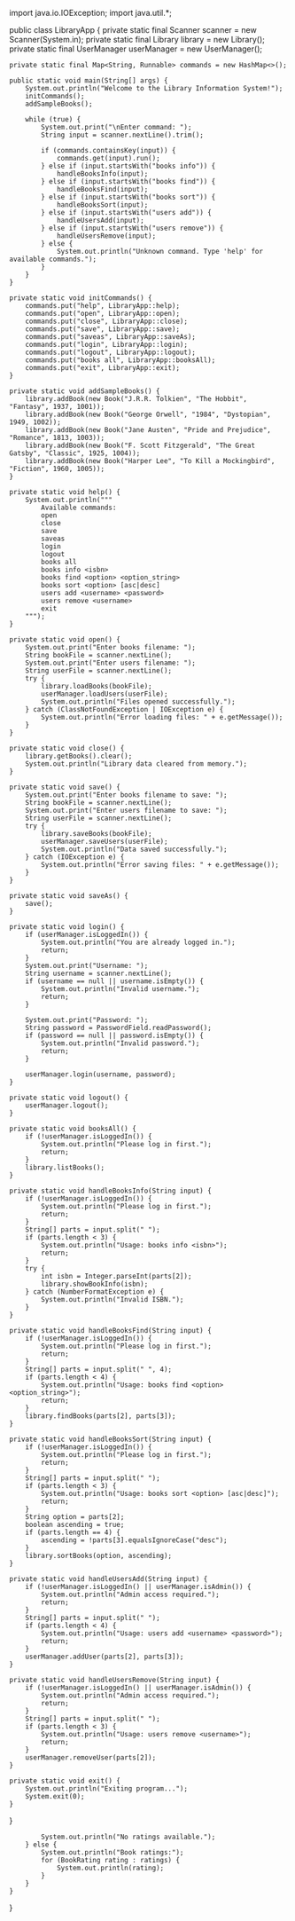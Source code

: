 import java.io.IOException;
import java.util.*;

public class LibraryApp {
    private static final Scanner scanner = new Scanner(System.in);
    private static final Library library = new Library();
    private static final UserManager userManager = new UserManager();

    private static final Map<String, Runnable> commands = new HashMap<>();

    public static void main(String[] args) {
        System.out.println("Welcome to the Library Information System!");
        initCommands();
        addSampleBooks();

        while (true) {
            System.out.print("\nEnter command: ");
            String input = scanner.nextLine().trim();

            if (commands.containsKey(input)) {
                commands.get(input).run();
            } else if (input.startsWith("books info")) {
                handleBooksInfo(input);
            } else if (input.startsWith("books find")) {
                handleBooksFind(input);
            } else if (input.startsWith("books sort")) {
                handleBooksSort(input);
            } else if (input.startsWith("users add")) {
                handleUsersAdd(input);
            } else if (input.startsWith("users remove")) {
                handleUsersRemove(input);
            } else {
                System.out.println("Unknown command. Type 'help' for available commands.");
            }
        }
    }

    private static void initCommands() {
        commands.put("help", LibraryApp::help);
        commands.put("open", LibraryApp::open);
        commands.put("close", LibraryApp::close);
        commands.put("save", LibraryApp::save);
        commands.put("saveas", LibraryApp::saveAs);
        commands.put("login", LibraryApp::login);
        commands.put("logout", LibraryApp::logout);
        commands.put("books all", LibraryApp::booksAll);
        commands.put("exit", LibraryApp::exit);
    }

    private static void addSampleBooks() {
        library.addBook(new Book("J.R.R. Tolkien", "The Hobbit", "Fantasy", 1937, 1001));
        library.addBook(new Book("George Orwell", "1984", "Dystopian", 1949, 1002));
        library.addBook(new Book("Jane Austen", "Pride and Prejudice", "Romance", 1813, 1003));
        library.addBook(new Book("F. Scott Fitzgerald", "The Great Gatsby", "Classic", 1925, 1004));
        library.addBook(new Book("Harper Lee", "To Kill a Mockingbird", "Fiction", 1960, 1005));
    }

    private static void help() {
        System.out.println("""
            Available commands:
            open
            close
            save
            saveas
            login
            logout
            books all
            books info <isbn>
            books find <option> <option_string>
            books sort <option> [asc|desc]
            users add <username> <password>
            users remove <username>
            exit
        """);
    }

    private static void open() {
        System.out.print("Enter books filename: ");
        String bookFile = scanner.nextLine();
        System.out.print("Enter users filename: ");
        String userFile = scanner.nextLine();
        try {
            library.loadBooks(bookFile);
            userManager.loadUsers(userFile);
            System.out.println("Files opened successfully.");
        } catch (ClassNotFoundException | IOException e) {
            System.out.println("Error loading files: " + e.getMessage());
        }
    }

    private static void close() {
        library.getBooks().clear();
        System.out.println("Library data cleared from memory.");
    }

    private static void save() {
        System.out.print("Enter books filename to save: ");
        String bookFile = scanner.nextLine();
        System.out.print("Enter users filename to save: ");
        String userFile = scanner.nextLine();
        try {
            library.saveBooks(bookFile);
            userManager.saveUsers(userFile);
            System.out.println("Data saved successfully.");
        } catch (IOException e) {
            System.out.println("Error saving files: " + e.getMessage());
        }
    }

    private static void saveAs() {
        save();
    }

    private static void login() {
        if (userManager.isLoggedIn()) {
            System.out.println("You are already logged in.");
            return;
        }
        System.out.print("Username: ");
        String username = scanner.nextLine();
        if (username == null || username.isEmpty()) {
            System.out.println("Invalid username.");
            return;
        }

        System.out.print("Password: ");
        String password = PasswordField.readPassword();
        if (password == null || password.isEmpty()) {
            System.out.println("Invalid password.");
            return;
        }

        userManager.login(username, password);
    }

    private static void logout() {
        userManager.logout();
    }

    private static void booksAll() {
        if (!userManager.isLoggedIn()) {
            System.out.println("Please log in first.");
            return;
        }
        library.listBooks();
    }

    private static void handleBooksInfo(String input) {
        if (!userManager.isLoggedIn()) {
            System.out.println("Please log in first.");
            return;
        }
        String[] parts = input.split(" ");
        if (parts.length < 3) {
            System.out.println("Usage: books info <isbn>");
            return;
        }
        try {
            int isbn = Integer.parseInt(parts[2]);
            library.showBookInfo(isbn);
        } catch (NumberFormatException e) {
            System.out.println("Invalid ISBN.");
        }
    }

    private static void handleBooksFind(String input) {
        if (!userManager.isLoggedIn()) {
            System.out.println("Please log in first.");
            return;
        }
        String[] parts = input.split(" ", 4);
        if (parts.length < 4) {
            System.out.println("Usage: books find <option> <option_string>");
            return;
        }
        library.findBooks(parts[2], parts[3]);
    }

    private static void handleBooksSort(String input) {
        if (!userManager.isLoggedIn()) {
            System.out.println("Please log in first.");
            return;
        }
        String[] parts = input.split(" ");
        if (parts.length < 3) {
            System.out.println("Usage: books sort <option> [asc|desc]");
            return;
        }
        String option = parts[2];
        boolean ascending = true;
        if (parts.length == 4) {
            ascending = !parts[3].equalsIgnoreCase("desc");
        }
        library.sortBooks(option, ascending);
    }

    private static void handleUsersAdd(String input) {
        if (!userManager.isLoggedIn() || userManager.isAdmin()) {
            System.out.println("Admin access required.");
            return;
        }
        String[] parts = input.split(" ");
        if (parts.length < 4) {
            System.out.println("Usage: users add <username> <password>");
            return;
        }
        userManager.addUser(parts[2], parts[3]);
    }

    private static void handleUsersRemove(String input) {
        if (!userManager.isLoggedIn() || userManager.isAdmin()) {
            System.out.println("Admin access required.");
            return;
        }
        String[] parts = input.split(" ");
        if (parts.length < 3) {
            System.out.println("Usage: users remove <username>");
            return;
        }
        userManager.removeUser(parts[2]);
    }

    private static void exit() {
        System.out.println("Exiting program...");
        System.exit(0);
    }
}

            System.out.println("No ratings available.");
        } else {
            System.out.println("Book ratings:");
            for (BookRating rating : ratings) {
                System.out.println(rating);
            }
        }
    }
}

